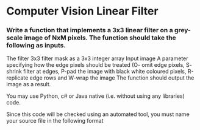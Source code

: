 
# Computer Vision Linear Filter

### Write a function that implements a 3x3 linear filter on a grey-scale image of NxM pixels.  The function should take the following as inputs.

The filter 3x3 filter mask as a 3x3 integer array
Input image
A parameter specifying how the edge pixels should be treated (O- omit edge pixels, S- shrink filter at edges, P-pad the image with black white coloured pixels, R-replicate edge rows and W-wrap the image
The function should output the image as a result.

 You may use Python, c# or Java native (i.e. without using any libraries) code.

Since this code will be checked using an automated tool, you must name your source file in the following format




